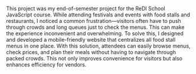 This project was my end-of-semester project for the ReDI School JavaScript course. While attending festivals and events with food stalls and restaurants, I noticed a common frustration—visitors often have to push through crowds and long queues just to check the menus. This can make the experience inconvenient and overwhelming.
To solve this, I designed and developed a mobile-friendly website that centralizes all food stall menus in one place. With this solution, attendees can easily browse menus, check prices, and plan their meals without having to navigate through packed crowds. This not only improves convenience for visitors but also enhances efficiency for vendors.
